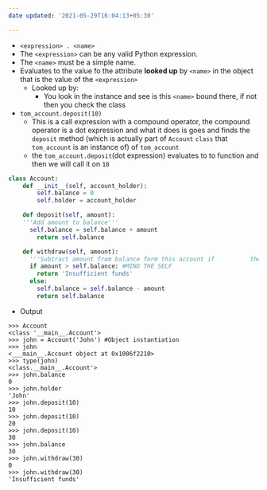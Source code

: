 ```yaml
---
date updated: '2021-05-29T16:04:13+05:30'

---
```


- ` <expression> . <name>  `
- The `<expression>` can be any valid Python expression.
- The `<name>` must be a simple name.
- Evaluates to the value fo the attribute **looked up** by `<name>` in the object that is the value of the `<expression>`
  - Looked up by:
    - You look in the instance and see is this `<name>` bound there, if not then you check the class
- `tom_account.deposit(10)`
  - This is a call expression with a compound operator, the compound operator is a dot expression and what it does is goes and finds the `deposit` method (which is actually part of `Account` `class` that `tom_account` is an instance of) of `tom_account`
  - the `tom_account.deposit`(dot expression) evaluates to  to function and then we will call it on `10`

```python
class Account:
	def __init__(self, account_holder):
		self.balance = 0
		self.holder = account_holder

    def deposit(self, amount):
    '''Add amount to balance'''
      self.balance = self.balance + amount
      	return self.balance

    def withdraw(self, amount):
      '''Subtract amount from balance form this account if 			the funds are sufficient'''
      if amount > self.balance: #MIND THE SELF
        return 'Insufficient funds'
      else:
        self.balance = self.balance - amount
        return self.balance
```
      
- Output

```
>>> Account
<class '__main__.Account'>
>>> john = Account('John') #Object instantiation
>>> john
<___main__.Account object at 0x1006f2210>
>>> type(john)
<class.__main__.Account'>
>>> john.balance
0
>>> john.holder
'John'
>>> john.deposit(10)
10
>>> john.deposit(10)
20
>>> john.deposit(10)
30
>>> john.balance
30
>>> john.withdraw(30)
0
>>> john.withdraw(30)
'Insufficient funds'
```
